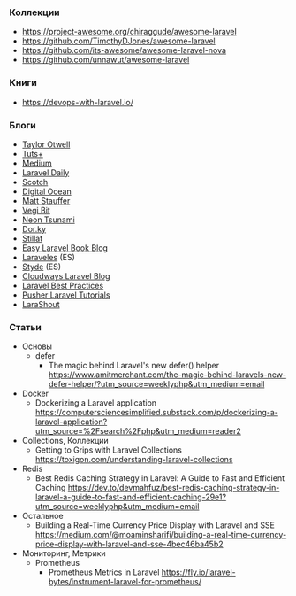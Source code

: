 ### Коллекции

- https://project-awesome.org/chiraggude/awesome-laravel
- https://github.com/TimothyDJones/awesome-laravel
- https://github.com/its-awesome/awesome-laravel-nova
- https://github.com/unnawut/awesome-laravel

### Книги

- https://devops-with-laravel.io/

### Блоги

- [Taylor Otwell](http://taylorotwell.com/)
- [Tuts+](https://code.tutsplus.com/categories/laravel)
- [Medium](https://medium.com/tag/laravel/latest)
- [Laravel Daily](https://laraveldaily.com/)
- [Scotch](https://scotch.io/tag/laravel)
- [Digital Ocean](https://www.digitalocean.com/community/search?q=laravel&primary_filter=newest&type=tutorials)
- [Matt Stauffer](https://mattstauffer.co/blog)
- [Vegi Bit](https://vegibit.com/tag/laravel/)
- [Neon Tsunami](https://www.neontsunami.com/tags/laravel)
- [Dor.ky](https://dor.ky/tag/laravel/)
- [Stillat](https://stillat.com/explore/categories/laravel-5)
- [Easy Laravel Book Blog](http://www.easylaravelbook.com/blog/)
- [Laraveles](http://laraveles.com/blog/) (ES)
- [Styde](https://styde.net/category/laravel-5/) (ES)
- [Cloudways Laravel Blog](http://cloudways.com/blog/laravel)
- [Laravel Best Practices](https://github.com/alexeymezenin/laravel-best-practices)
- [Pusher Laravel Tutorials](https://pusher.com/tutorials?tag=Laravel)
- [LaraShout](https://larashout.com/)

### Статьи

- Основы
    - defer
        - The magic behind Laravel's new defer() helper https://www.amitmerchant.com/the-magic-behind-laravels-new-defer-helper/?utm_source=weeklyphp&utm_medium=email
- Docker
    - Dockerizing a Laravel application https://computersciencesimplified.substack.com/p/dockerizing-a-laravel-application?utm_source=%2Fsearch%2Fphp&utm_medium=reader2
- Collections, Коллекции
    - Getting to Grips with Laravel Collections https://toxigon.com/understanding-laravel-collections
- Redis
    - Best Redis Caching Strategy in Laravel: A Guide to Fast and Efficient Caching https://dev.to/devmahfuz/best-redis-caching-strategy-in-laravel-a-guide-to-fast-and-efficient-caching-29e1?utm_source=weeklyphp&utm_medium=email
- Остальное
    - Building a Real-Time Currency Price Display with Laravel and SSE https://medium.com/@moaminsharifi/building-a-real-time-currency-price-display-with-laravel-and-sse-4bec46ba45b2
- Мониторинг, Метрики
    - Prometheus
        - Prometheus Metrics in Laravel https://fly.io/laravel-bytes/instrument-laravel-for-prometheus/